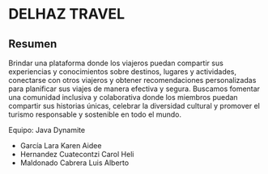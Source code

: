 
# DELHAZ TRAVEL

## Resumen
Brindar una plataforma donde los viajeros puedan compartir sus experiencias y
conocimientos sobre destinos, lugares y actividades, conectarse con otros viajeros y obtener
recomendaciones personalizadas para planificar sus viajes de manera efectiva y segura.
Buscamos fomentar una comunidad inclusiva y colaborativa donde los miembros puedan
compartir sus historias únicas, celebrar la diversidad cultural y promover el turismo
responsable y sostenible en todo el mundo.





Equipo: Java Dynamite
* García Lara Karen Aidee
* Hernandez Cuatecontzi Carol Heli
* Maldonado Cabrera Luis Alberto
